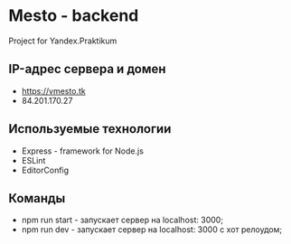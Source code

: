 # Mesto - backend

Project for Yandex.Praktikum

## IP-адрес сервера и домен

- https://vmesto.tk
- 84.201.170.27

## Используемые технологии

- Express - framework for Node.js
- ESLint
- EditorConfig

## Команды

- npm run start - запускает сервер на localhost: 3000;
- npm run dev - запускает сервер на localhost: 3000 с хот релоудом;
